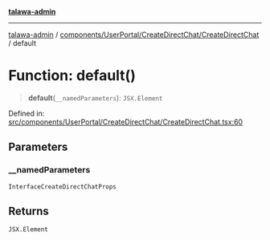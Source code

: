 [**talawa-admin**](../../../../../README.md)

***

[talawa-admin](../../../../../README.md) / [components/UserPortal/CreateDirectChat/CreateDirectChat](../README.md) / default

# Function: default()

> **default**(`__namedParameters`): `JSX.Element`

Defined in: [src/components/UserPortal/CreateDirectChat/CreateDirectChat.tsx:60](https://github.com/bint-Eve/talawa-admin/blob/bb9ac170c0ec806cc5423650a66bbe110c3af5d9/src/components/UserPortal/CreateDirectChat/CreateDirectChat.tsx#L60)

## Parameters

### \_\_namedParameters

`InterfaceCreateDirectChatProps`

## Returns

`JSX.Element`
